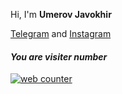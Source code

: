 Hi, I'm **Umerov Javokhir**

[Telegram](https://t.me/xedera1) and [Instagram](https://www.instagram.com/1xedera)

#### ***You are visiter number*** <br>
<a href="https://smallcounter.com"><a href="https://smallcounter.com"><img src="https://smallcounter.com/count.php?c_style=1&id=1647581952" border=0 alt="web counter"></a><br><a href="https://smallcounter.com" style="font-size:9px;"></a><br>
</a><br><a href="https://smallcounter.com" style="font-size:9px;"></a><br>

